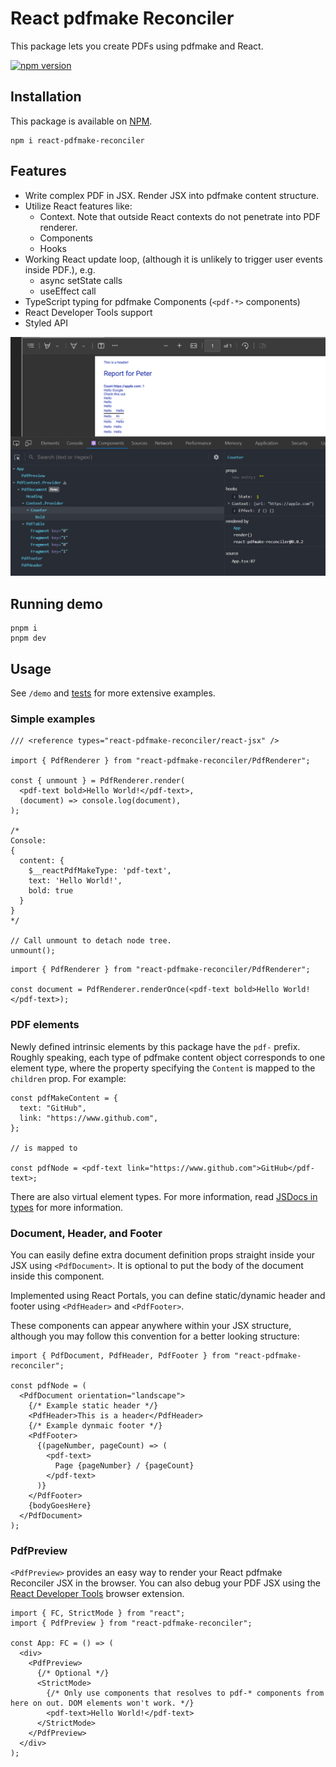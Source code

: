 # React pdfmake Reconciler

This package lets you create PDFs using pdfmake and React.

[![npm version](https://img.shields.io/npm/v/react-pdfmake-reconciler.svg?logo=npm)](https://www.npmjs.com/package/react-pdfmake-reconciler)

## Installation

This package is available on [NPM](https://www.npmjs.com/package/react-pdfmake-reconciler).

```shell
npm i react-pdfmake-reconciler
```

## Features

- Write complex PDF in JSX. Render JSX into pdfmake content structure.
- Utilize React features like:
  - Context. Note that outside React contexts do not penetrate into PDF renderer.
  - Components
  - Hooks
- Working React update loop, (although it is unlikely to trigger user events inside PDF.), e.g.
  - async setState calls
  - useEffect call
- TypeScript typing for pdfmake Components (`<pdf-*>` components)
- React Developer Tools support
- Styled API

![React Developer Tools Demo](./screenshots/react-devtools-demo.png)

## Running demo

```shell
pnpm i
pnpm dev
```

## Usage

See `/demo` and [tests](./src/__tests__/PdfRenderer.test.tsx) for more extensive examples.

### Simple examples

```tsx
/// <reference types="react-pdfmake-reconciler/react-jsx" />

import { PdfRenderer } from "react-pdfmake-reconciler/PdfRenderer";

const { unmount } = PdfRenderer.render(
  <pdf-text bold>Hello World!</pdf-text>,
  (document) => console.log(document),
);

/*
Console:
{
  content: {
    $__reactPdfMakeType: 'pdf-text',
    text: 'Hello World!',
    bold: true
  }
}
*/

// Call unmount to detach node tree.
unmount();
```

```tsx
import { PdfRenderer } from "react-pdfmake-reconciler/PdfRenderer";

const document = PdfRenderer.renderOnce(<pdf-text bold>Hello World!</pdf-text>);
```

### PDF elements

Newly defined intrinsic elements by this package have the `pdf-` prefix. Roughly speaking, each type of pdfmake content object corresponds to one element type, where the property specifying the `Content` is mapped to the `children` prop. For example:

```tsx
const pdfMakeContent = {
  text: "GitHub",
  link: "https://www.github.com",
};

// is mapped to

const pdfNode = <pdf-text link="https://www.github.com">GitHub</pdf-text>;
```

There are also virtual element types. For more information, read [JSDocs in types](./src/types/PdfElements.ts) for more information.

### Document, Header, and Footer

You can easily define extra document definition props straight inside your JSX using `<PdfDocument>`. It is optional to put the body of the document inside this component.

Implemented using React Portals, you can define static/dynamic header and footer using `<PdfHeader>` and `<PdfFooter>`.

These components can appear anywhere within your JSX structure, although you may follow this convention for a better looking structure:

```tsx
import { PdfDocument, PdfHeader, PdfFooter } from "react-pdfmake-reconciler";

const pdfNode = (
  <PdfDocument orientation="landscape">
    {/* Example static header */}
    <PdfHeader>This is a header</PdfHeader>
    {/* Example dynmaic footer */}
    <PdfFooter>
      {(pageNumber, pageCount) => (
        <pdf-text>
          Page {pageNumber} / {pageCount}
        </pdf-text>
      )}
    </PdfFooter>
    {bodyGoesHere}
  </PdfDocument>
);
```

### PdfPreview

`<PdfPreview>` provides an easy way to render your React pdfmake Reconciler JSX in the browser. You can also debug your PDF JSX using the [React Developer Tools](https://chromewebstore.google.com/detail/react-developer-tools/fmkadmapgofadopljbjfkapdkoienihi) browser extension.

```tsx
import { FC, StrictMode } from "react";
import { PdfPreview } from "react-pdfmake-reconciler";

const App: FC = () => (
  <div>
    <PdfPreview>
      {/* Optional */}
      <StrictMode>
        {/* Only use components that resolves to pdf-* components from here on out. DOM elements won't work. */}
        <pdf-text>Hello World!</pdf-text>
      </StrictMode>
    </PdfPreview>
  </div>
);
```
